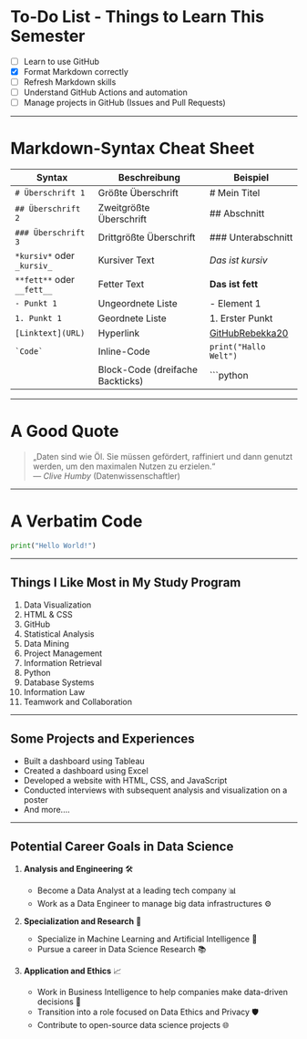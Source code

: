 # To-Do List - Things to Learn This Semester

- [ ] Learn to use GitHub
- [x] Format Markdown correctly
- [ ] Refresh Markdown skills
- [ ] Understand GitHub Actions and automation
- [ ] Manage projects in GitHub (Issues and Pull Requests)
---
# Markdown-Syntax Cheat Sheet

| Syntax                     | Beschreibung                               | Beispiel                    |
|----------------------------|-------------------------------------------|-----------------------------|
| `# Überschrift 1`          | Größte Überschrift                         | # Mein Titel                |
| `## Überschrift 2`         | Zweitgrößte Überschrift                   | ## Abschnitt                |
| `### Überschrift 3`        | Drittgrößte Überschrift                   | ### Unterabschnitt          |
| `*kursiv*` oder `_kursiv_` | Kursiver Text                             | *Das ist kursiv*           |
| `**fett**` oder `__fett__` | Fetter Text                               | **Das ist fett**           |
| `- Punkt 1`                | Ungeordnete Liste                         | - Element 1                 |
| `1. Punkt 1`               | Geordnete Liste                           | 1. Erster Punkt             |
| `[Linktext](URL)`         | Hyperlink                                 | [GitHubRebekka20](https://github.com/Rebekka20/Rebekka20)|
| `` `Code` ``               | Inline-Code                                | `print("Hallo Welt")`      |
| ``` ```                    | Block-Code (dreifache Backticks)         | ```python                  |
---
# A Good Quote

> „Daten sind wie Öl. Sie müssen gefördert, raffiniert und dann genutzt werden, um den maximalen Nutzen zu erzielen.“  
> — *Clive Humby* (Datenwissenschaftler)
---
# A Verbatim Code


```python
print("Hello World!")
```
---
## Things I Like Most in My Study Program

1. Data Visualization
2. HTML & CSS
3. GitHub
4. Statistical Analysis
5. Data Mining
6. Project Management 
7. Information Retrieval
8. Python
9. Database Systems
10. Information Law
11. Teamwork and Collaboration
---
## Some Projects and Experiences

- Built a dashboard using Tableau
- Created a dashboard using Excel
- Developed a website with HTML, CSS, and JavaScript
- Conducted interviews with subsequent analysis and visualization on a poster
- And more....
---
## Potential Career Goals in Data Science

1. **Analysis and Engineering** 🛠️
   - Become a Data Analyst at a leading tech company 📊
   - Work as a Data Engineer to manage big data infrastructures ⚙️

2. **Specialization and Research** 🔬
   - Specialize in Machine Learning and Artificial Intelligence 🤖
   - Pursue a career in Data Science Research 📚

3. **Application and Ethics** 📈
   - Work in Business Intelligence to help companies make data-driven decisions 💼
   - Transition into a role focused on Data Ethics and Privacy 🛡️
   - Contribute to open-source data science projects 🌐
